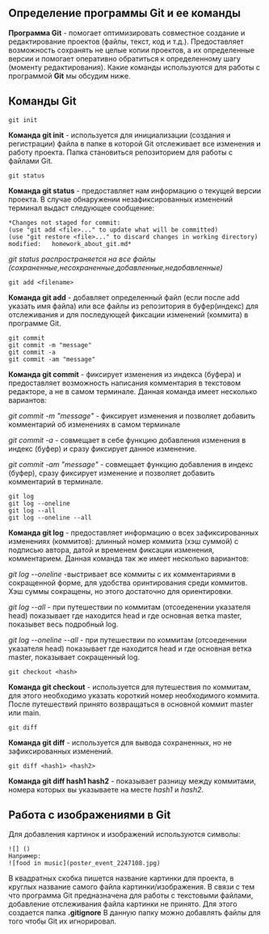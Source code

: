 ## **Определение программы Git и ее команды**

**Программа Git** - помогает оптимизировать совместное создание и редактирование проектов (файлы, текст, код и т.д.). Предоставляет возможность сохранять не целые копии проектов, а их определенные версии и помогает оперативно обратиться к определенному шагу (моменту редактирования). Какие команды используются для работы с программой **Git** мы обсудим ниже.

## **Команды Git**

    git init

**Команда git init** - используется для инициализации (создания и регистрации) файла в папке в которой Git отслеживает все изменения и работу проекта. Папка становиться репозиторием для работы с файлами Git.


    git status

**Команда git status** - предоставляет нам информацию о текущей версии проекта. В случае обнаружении незафиксированных изменений терминал выдаст следующее сообщение:

    *Changes not staged for commit:
    (use "git add <file>..." to update what will be committed)
    (use "git restore <file>..." to discard changes in working directory)
    modified:   homework_about_git.md*
*git status распространяется на все файлы (сохраненные,несохраненные,добавленные,недобавленные)*    

    git add <filename>

**Команда git add** - добавляет определенный файл (если после add указать имя файла) или все файлы из репозитория в буфер(индекс) для отслеживания и для последующей фиксации изменений (коммита) в программе Git. 

    git commit
    git commit -m "message"
    git commit -a
    git commit -am "message"

**Команда git commit** - фиксирует изменения из индекса (буфера) и предоставляет возможность написания комментария в текстовом редакторе, а не в самом терминале.
Данная команда имеет несколько вариантов:

*git commit -m "message"* - фиксирует изменения и позволяет добавить комментарий об изменениях в самом терминале

*git commit -a* - совмещает в себе функцию добавления изменения в индекс (буфер) и сразу фиксирует данное изменение.

*git commit -am "message"* - совмещает функцию добавления в индекс (буфер), сразу фиксирует изменение и позволяет добавить комментарий в терминале.

    git log
    git log --oneline
    git log --all
    git log --oneline --all

**Команда git log** - предоставляет информацию о всех зафиксированных изменениях (коммитов): длинный номер коммита (хэш суммой) с подписью автора, датой и временем фиксации изменения, комментарием. Данная команда так же имеет несколько вариантов:

*git log --oneline* -выстривает все коммиты с их комментариями в сокращенной форме, для удобства оринтирования среди коммитов. Хэш суммы сокращены, но этого достаточно для ориентировки.

*git log --all* - при путешествии по коммитам (отсоеденении указателя head) показывает где находится head и где основная ветка master, показывет весь подробный log.

*git log --oneline --all* - при путешествии по коммитам (отсоеденении указателя head) показывает где находится head и где основная ветка master, показывает сокращенный log.

    git checkout <hash>

**Команда git checkout** - используется для путешествия по коммитам, для этого необходимо указать короткий номер необходимого коммита.
После путешествий принято возвращаться в основной коммит master или main.

    git diff

**Команда git diff** - используется для вывода сохраненных, но не зафиксированных изменений.    

    git diff <hash1> <hash2>

**Команда git diff hash1 hash2** - показывает разницу между коммитами, номера которых вы указываете на месте *hash1* и *hash2*.    

## Работа с изображениями в Git
Для добавления картинок и изображений используются символы:

    ![] ()
    Например:
    ![food in music](poster_event_2247108.jpg)
В квадратных скобка пишется название картинки для проекта, в круглых название самого файла картинки/изображения.
В связи с тем что программа Git предназначена для работы с текстовыми файлами, добавление отслеживания файла картинки не принято.
Для этого создается папка **.gitignore**
В данную папку можно добавлять файлы для того чтобы Git их игнорировал.
